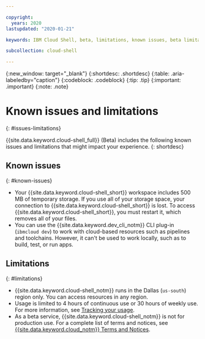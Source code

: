 ```yaml
---

copyright:
  years: 2020
lastupdated: "2020-01-21"

keywords: IBM Cloud Shell, beta, limitations, known issues, beta limitations

subcollection: cloud-shell

---
```


{:new_window: target="_blank"}
{:shortdesc: .shortdesc}
{:table: .aria-labeledby="caption"}
{:codeblock: .codeblock}
{:tip: .tip}
{:important: .important}
{:note: .note}

# Known issues and limitations
{: #issues-limitations}

{{site.data.keyword.cloud-shell_full}} (Beta) includes the following known issues and limitations that might impact your experience.
{: shortdesc}

## Known issues
{: #known-issues}

* Your {{site.data.keyword.cloud-shell_short}} workspace includes 500 MB of temporary storage. If you use all of your storage space, your connection to {{site.data.keyword.cloud-shell_short}} is lost. To access {{site.data.keyword.cloud-shell_short}}, you must restart it, which removes all of your files.
* You can use the {{site.data.keyword.dev_cli_notm}} CLI plug-in (`ibmcloud dev`) to work with cloud-based resources such as pipelines and toolchains. However, it can't be used to work locally, such as to build, test, or run apps.

## Limitations
{: #limitations}

* {{site.data.keyword.cloud-shell_notm}} runs in the Dallas (`us-south`) region only. You can access resources in any region.
* Usage is limited to 4 hours of continuous use or 30 hours of weekly use. For more information, see [Tracking your usage](/docs/cloud-shell?topic=cloud-shell-shell-ui#usage-limit).
* As a beta service, {{site.data.keyword.cloud-shell_notm}} is not for production use. For a complete list of terms and notices, see [{{site.data.keyword.cloud_notm}} Terms and Notices](/docs/overview?topic=overview-terms).
